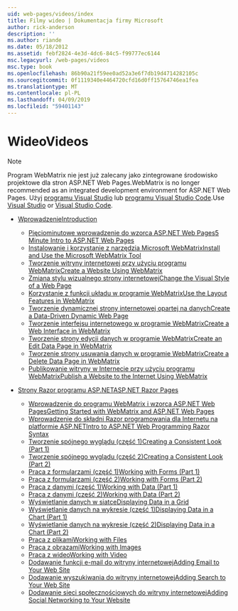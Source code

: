 ```yaml
---
uid: web-pages/videos/index
title: Filmy wideo | Dokumentacja firmy Microsoft
author: rick-anderson
description: ''
ms.author: riande
ms.date: 05/18/2012
ms.assetid: febf2824-4e3d-4dc6-84c5-f99777ec6144
msc.legacyurl: /web-pages/videos
msc.type: book
ms.openlocfilehash: 86b90a21f59ee0ad52a3e6f7db19d4714282105c
ms.sourcegitcommit: 0f1119340e4464720cfd16d0ff15764746ea1fea
ms.translationtype: MT
ms.contentlocale: pl-PL
ms.lasthandoff: 04/09/2019
ms.locfileid: "59401143"
---
```

# <a name="videos"></a><span data-ttu-id="09242-102">Wideo</span><span class="sxs-lookup"><span data-stu-id="09242-102">Videos</span></span>


> [!NOTE] 
> <span data-ttu-id="09242-103">Program WebMatrix nie jest już zalecany jako zintegrowane środowisko projektowe dla stron ASP.NET Web Pages.</span><span class="sxs-lookup"><span data-stu-id="09242-103">WebMatrix is no longer recommended as an integrated development environment for ASP.NET Web Pages.</span></span> <span data-ttu-id="09242-104">Użyj [programu Visual Studio](xref:aspnet/web-pages/overview/getting-started/program-asp-net-web-pages-in-visual-studio) lub [programu Visual Studio Code](https://code.visualstudio.com/).</span><span class="sxs-lookup"><span data-stu-id="09242-104">Use [Visual Studio](xref:aspnet/web-pages/overview/getting-started/program-asp-net-web-pages-in-visual-studio) or [Visual Studio Code](https://code.visualstudio.com/).</span></span>

- [<span data-ttu-id="09242-105">Wprowadzenie</span><span class="sxs-lookup"><span data-stu-id="09242-105">Introduction</span></span>](introduction/index.md)

    - [<span data-ttu-id="09242-106">Pięciominutowe wprowadzenie do wzorca ASP.NET Web Pages</span><span class="sxs-lookup"><span data-stu-id="09242-106">5 Minute Intro to ASP.NET Web Pages</span></span>](introduction/5-minute-introduction-to-aspnet-web-pages.md)
    - [<span data-ttu-id="09242-107">Instalowanie i korzystanie z narzędzia Microsoft WebMatrix</span><span class="sxs-lookup"><span data-stu-id="09242-107">Install and Use the Microsoft WebMatrix Tool</span></span>](introduction/install-and-use-the-microsoft-webmatrix-tool.md)
    - [<span data-ttu-id="09242-108">Tworzenie witryny internetowej przy użyciu programu WebMatrix</span><span class="sxs-lookup"><span data-stu-id="09242-108">Create a Website Using WebMatrix</span></span>](introduction/create-a-website-using-webmatrix.md)
    - [<span data-ttu-id="09242-109">Zmiana stylu wizualnego strony internetowej</span><span class="sxs-lookup"><span data-stu-id="09242-109">Change the Visual Style of a Web Page</span></span>](introduction/change-the-visual-style-of-a-web-page.md)
    - [<span data-ttu-id="09242-110">Korzystanie z funkcji układu w programie WebMatrix</span><span class="sxs-lookup"><span data-stu-id="09242-110">Use the Layout Features in WebMatrix</span></span>](introduction/use-the-layout-features-in-webmatrix.md)
    - [<span data-ttu-id="09242-111">Tworzenie dynamicznej strony internetowej opartej na danych</span><span class="sxs-lookup"><span data-stu-id="09242-111">Create a Data-Driven Dynamic Web Page</span></span>](introduction/create-a-data-driven-dynamic-web-page.md)
    - [<span data-ttu-id="09242-112">Tworzenie interfejsu internetowego w programie WebMatrix</span><span class="sxs-lookup"><span data-stu-id="09242-112">Create a Web Interface in WebMatrix</span></span>](introduction/create-a-web-interface-in-webmatrix.md)
    - [<span data-ttu-id="09242-113">Tworzenie strony edycji danych w programie WebMatrix</span><span class="sxs-lookup"><span data-stu-id="09242-113">Create an Edit Data Page in WebMatrix</span></span>](introduction/create-an-edit-data-page-in-webmatrix.md)
    - [<span data-ttu-id="09242-114">Tworzenie strony usuwania danych w programie WebMatrix</span><span class="sxs-lookup"><span data-stu-id="09242-114">Create a Delete Data Page in WebMatrix</span></span>](introduction/create-a-delete-data-page-in-webmatrix.md)
    - [<span data-ttu-id="09242-115">Publikowanie witryny w Internecie przy użyciu programu WebMatrix</span><span class="sxs-lookup"><span data-stu-id="09242-115">Publish a Website to the Internet Using WebMatrix</span></span>](introduction/publish-a-website-to-the-internet-using-webmatrix.md)
- [<span data-ttu-id="09242-116">Strony Razor programu ASP.NET</span><span class="sxs-lookup"><span data-stu-id="09242-116">ASP.NET Razor Pages</span></span>](aspnet-razor-pages/index.md)

    - [<span data-ttu-id="09242-117">Wprowadzenie do programu WebMatrix i wzorca ASP.NET Web Pages</span><span class="sxs-lookup"><span data-stu-id="09242-117">Getting Started with WebMatrix and ASP.NET Web Pages</span></span>](aspnet-razor-pages/getting-started-with-webmatrix-and-aspnet-web-pages.md)
    - [<span data-ttu-id="09242-118">Wprowadzenie do składni Razor programowania dla Internetu na platformie ASP.NET</span><span class="sxs-lookup"><span data-stu-id="09242-118">Intro to ASP.NET Web Programming Razor Syntax</span></span>](aspnet-razor-pages/introduction-to-aspnet-web-programming-using-the-razor-syntax.md)
    - [<span data-ttu-id="09242-119">Tworzenie spójnego wyglądu (część 1)</span><span class="sxs-lookup"><span data-stu-id="09242-119">Creating a Consistent Look (Part 1)</span></span>](aspnet-razor-pages/creating-a-consistent-look-part-1.md)
    - [<span data-ttu-id="09242-120">Tworzenie spójnego wyglądu (część 2)</span><span class="sxs-lookup"><span data-stu-id="09242-120">Creating a Consistent Look (Part 2)</span></span>](aspnet-razor-pages/creating-a-consistent-look-part-2.md)
    - [<span data-ttu-id="09242-121">Praca z formularzami (część 1)</span><span class="sxs-lookup"><span data-stu-id="09242-121">Working with Forms (Part 1)</span></span>](aspnet-razor-pages/working-with-forms-part-1.md)
    - [<span data-ttu-id="09242-122">Praca z formularzami (część 2)</span><span class="sxs-lookup"><span data-stu-id="09242-122">Working with Forms (Part 2)</span></span>](aspnet-razor-pages/working-with-forms-part-2.md)
    - [<span data-ttu-id="09242-123">Praca z danymi (część 1)</span><span class="sxs-lookup"><span data-stu-id="09242-123">Working with Data (Part 1)</span></span>](aspnet-razor-pages/working-with-data-part-1.md)
    - [<span data-ttu-id="09242-124">Praca z danymi (część 2)</span><span class="sxs-lookup"><span data-stu-id="09242-124">Working with Data (Part 2)</span></span>](aspnet-razor-pages/working-with-data-part-2.md)
    - [<span data-ttu-id="09242-125">Wyświetlanie danych w siatce</span><span class="sxs-lookup"><span data-stu-id="09242-125">Displaying Data in a Grid</span></span>](aspnet-razor-pages/displaying-data-in-a-grid.md)
    - [<span data-ttu-id="09242-126">Wyświetlanie danych na wykresie (część 1)</span><span class="sxs-lookup"><span data-stu-id="09242-126">Displaying Data in a Chart (Part 1)</span></span>](aspnet-razor-pages/displaying-data-in-a-chart-part-1.md)
    - [<span data-ttu-id="09242-127">Wyświetlanie danych na wykresie (część 2)</span><span class="sxs-lookup"><span data-stu-id="09242-127">Displaying Data in a Chart (Part 2)</span></span>](aspnet-razor-pages/displaying-data-in-a-chart-part-2.md)
    - [<span data-ttu-id="09242-128">Praca z plikami</span><span class="sxs-lookup"><span data-stu-id="09242-128">Working with Files</span></span>](aspnet-razor-pages/working-with-files.md)
    - [<span data-ttu-id="09242-129">Praca z obrazami</span><span class="sxs-lookup"><span data-stu-id="09242-129">Working with Images</span></span>](aspnet-razor-pages/working-with-images.md)
    - [<span data-ttu-id="09242-130">Praca z wideo</span><span class="sxs-lookup"><span data-stu-id="09242-130">Working with Video</span></span>](aspnet-razor-pages/working-with-video.md)
    - [<span data-ttu-id="09242-131">Dodawanie funkcji e-mail do witryny internetowej</span><span class="sxs-lookup"><span data-stu-id="09242-131">Adding Email to Your Web Site</span></span>](aspnet-razor-pages/adding-email-to-your-web-site.md)
    - [<span data-ttu-id="09242-132">Dodawanie wyszukiwania do witryny internetowej</span><span class="sxs-lookup"><span data-stu-id="09242-132">Adding Search to Your Web Site</span></span>](aspnet-razor-pages/adding-search-to-your-web-site.md)
    - [<span data-ttu-id="09242-133">Dodawanie sieci społecznościowych do witryny internetowej</span><span class="sxs-lookup"><span data-stu-id="09242-133">Adding Social Networking to Your Website</span></span>](aspnet-razor-pages/adding-social-networking-to-your-website.md)
